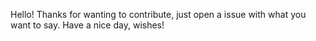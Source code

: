 Hello!
Thanks for wanting to contribute, just open a issue with what you want to say. Have a nice day, wishes!
